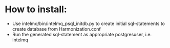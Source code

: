 
# How to install:

* Use intelmq/bin/intelmq_psql_initdb.py to create initial sql-statements to create database from Harmonization.conf
* Run the generated sql-statement as appropriate postgresuser, i.e. intelmq
